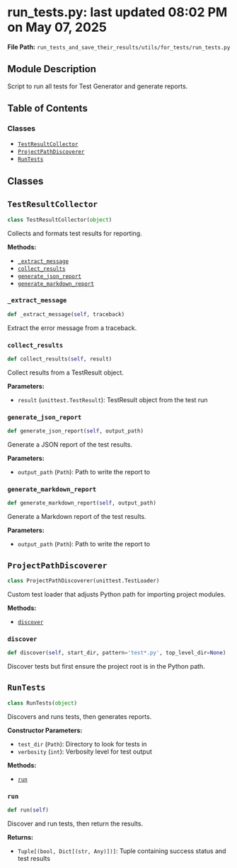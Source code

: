 # run_tests.py: last updated 08:02 PM on May 07, 2025

**File Path:** `run_tests_and_save_their_results/utils/for_tests/run_tests.py`

## Module Description

Script to run all tests for Test Generator and generate reports.

## Table of Contents

### Classes

- [`TestResultCollector`](#testresultcollector)
- [`ProjectPathDiscoverer`](#projectpathdiscoverer)
- [`RunTests`](#runtests)

## Classes

## `TestResultCollector`

```python
class TestResultCollector(object)
```

Collects and formats test results for reporting.

**Methods:**

- [`_extract_message`](#_extract_message)
- [`collect_results`](#collect_results)
- [`generate_json_report`](#generate_json_report)
- [`generate_markdown_report`](#generate_markdown_report)

### `_extract_message`

```python
def _extract_message(self, traceback)
```

Extract the error message from a traceback.

### `collect_results`

```python
def collect_results(self, result)
```

Collect results from a TestResult object.

**Parameters:**

- `result` (`unittest.TestResult`): TestResult object from the test run

### `generate_json_report`

```python
def generate_json_report(self, output_path)
```

Generate a JSON report of the test results.

**Parameters:**

- `output_path` (`Path`): Path to write the report to

### `generate_markdown_report`

```python
def generate_markdown_report(self, output_path)
```

Generate a Markdown report of the test results.

**Parameters:**

- `output_path` (`Path`): Path to write the report to

## `ProjectPathDiscoverer`

```python
class ProjectPathDiscoverer(unittest.TestLoader)
```

Custom test loader that adjusts Python path for importing project modules.

**Methods:**

- [`discover`](#discover)

### `discover`

```python
def discover(self, start_dir, pattern='test*.py', top_level_dir=None)
```

Discover tests but first ensure the project root is in the Python path.

## `RunTests`

```python
class RunTests(object)
```

Discovers and runs tests, then generates reports.

**Constructor Parameters:**

- `test_dir` (`Path`): Directory to look for tests in
- `verbosity` (`int`): Verbosity level for test output

**Methods:**

- [`run`](#run)

### `run`

```python
def run(self)
```

Discover and run tests, then return the results.

**Returns:**

- `Tuple[(bool, Dict[(str, Any)])]`: Tuple containing success status and test results
